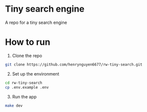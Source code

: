 # Tiny search engine
A repo for a tiny search engine
# How to run
1. Clone the repo
```bash
git clone https://github.com/henrynguyen6677/rw-tiny-search.git
```
2. Set up the environment
```bash
cd rw-tiny-search
cp .env.example .env
```
3. Run the app
```bash
make dev
```

